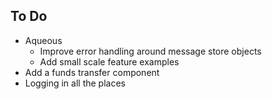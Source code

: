 ## To Do
- Aqueous
  - Improve error handling around message store objects
  - Add small scale feature examples
- Add a funds transfer component
- Logging in all the places
